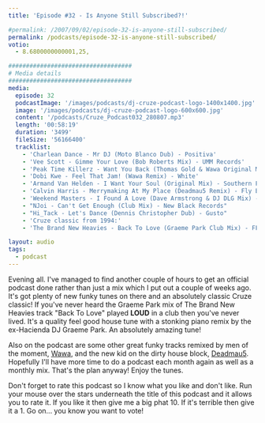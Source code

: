 ```yaml
---
title: 'Episode #32 - Is Anyone Still Subscribed?!'

#permalink: /2007/09/02/episode-32-is-anyone-still-subscribed/
permalink: /podcasts/episode-32-is-anyone-still-subscribed/
votio:
  - 8.6800000000001,25,

###################################
# Media details
###################################
media:
  episode: 32
  podcastImage: '/images/podcasts/dj-cruze-podcast-logo-1400x1400.jpg'
  image: '/images/podcasts/dj-cruze-podcast-logo-600x600.jpg'
  content: '/podcasts/Cruze_Podcast032_280807.mp3'
  length: '00:58:19'
  duration: '3499'
  fileSize: '56166400'
  tracklist:
    - 'Charlean Dance - Mr DJ (Moto Blanco Dub) - Positiva'
    - 'Vee Scott - Gimme Your Love (Bob Roberts Mix) - UMM Records'
    - 'Peak Time Killerz - Want You Back (Thomas Gold & Wawa Original Mix) - Sume Music'
    - 'Dobi Kwe - Feel That Jam! (Wawa Remix) - White'
    - 'Armand Van Helden - I Want Your Soul (Original Mix) - Southern Fried Records'
    - 'Calvin Harris - Merrymaking At My Place (Deadmau5 Remix) - Fly Eye'
    - 'Weekend Masters - I Found A Love (Dave Armstrong & DJ DLG Mix) - Hit! Records'
    - "NJoi - Can't Get Enough (Club Mix) - New Black Records"
    - "Hi_Tack - Let's Dance (Dennis Christopher Dub) - Gusto"
    - 'Cruze classic from 1994:'
    - 'The Brand New Heavies - Back To Love (Graeme Park Club Mix) - FFRR'

layout: audio
tags:
  - podcast
---
```


Evening all. I've managed to find another couple of hours to get an official podcast done rather than just a mix which I put out a couple of weeks ago. It's got plenty of new funky tunes on there and an absolutely classic Cruze classic! If you've never heard the Graeme Park mix of The Brand New Heavies track "Back To Love" played **LOUD** in a club then you've never lived. It's a quality feel good house tune with a stonking piano remix by the ex-Hacienda DJ Graeme Park. An absolutely amazing tune!

Also on the podcast are some other great funky tracks remixed by men of the moment, [Wawa][3], and the new kid on the dirty house block, [Deadmau5][4]. Hopefully I'll have more time to do a podcast each month again as well as a monthly mix. That's the plan anyway! Enjoy the tunes.

Don't forget to rate this podcast so I know what you like and don't like. Run your mouse over the stars underneath the title of this podcast and it allows you to rate it. If you like it then give me a big phat 10. If it's terrible then give it a 1. Go on... you know you want to vote!

[1]: http://www.djcruze.co.uk/cms/wp-content/DownloadButton.gif
[2]: http://www.djcruzeaudio.co.uk/podcasts/Cruze_Podcast032_280807.mp3
[3]: http://myspace.com/wawamusicwawa
[4]: http://www.deadmau5.com/
